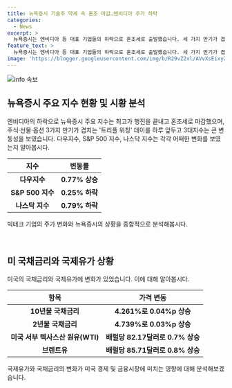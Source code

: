 ```yaml
---
title: 뉴욕증시 기술주 약세 속 혼조 마감…엔비디아 주가 하락
categories:
  - News
excerpt: >
  뉴욕증시는 엔비디아 등 대표 기업들의 하락으로 혼조세로 출발했습니다. 세 가지 만기가 겹치는 트리플 위칭 데이를 앞둔 시장은 큰 변동성을 나타내며 다우지수는 0.77% 상승, S&P 500은 0.25% 하락, 나스닥은 0.79% 하락했습니다. 빅테크 기업은 대체로 하락하며 엔비디아는 3% 이상 하락해 시총 1위 자리에서 2위로 밀렸습니다. 국채금리는 상승하고 국제유가는 미국 원유 재고 감소에 따라 상승했습니다. (150자)
feature_text: >
  뉴욕증시는 엔비디아 등 대표 기업들의 하락으로 혼조세로 출발했습니다. 세 가지 만기가 겹치는 트리플 위칭 데이를 앞둔 시장은 큰 변동성을 나타내며 다우지수는 0.77% 상승, S&P 500은 0.25% 하락, 나스닥은 0.79% 하락했습니다. 빅테크 기업은 대체로 하락하며 엔비디아는 3% 이상 하락해 시총 1위 자리에서 2위로 밀렸습니다. 국채금리는 상승하고 국제유가는 미국 원유 재고 감소에 따라 상승했습니다. (150자)
image: 'https://blogger.googleusercontent.com/img/b/R29vZ2xl/AVvXsEixyZcFfHzMRdzZMjFBmAUKJYCLCGyLL1o632UiGVXcaFdKo_bkvkuCioo0uUKlGfBVcT3P84aROyZIXSBEx3Aw5nCQ3pTgDom1WDC4m8eifvWiAmWEEVb4x6G_l8C0QH225ldMjyaFvpxGEBGNO37VmDTDMHGhJPq73UglMfDca1-0aw/s1600/blogspot.png'
---
```


<p><img src="https://blogger.googleusercontent.com/img/b/R29vZ2xl/AVvXsEixyZcFfHzMRdzZMjFBmAUKJYCLCGyLL1o632UiGVXcaFdKo_bkvkuCioo0uUKlGfBVcT3P84aROyZIXSBEx3Aw5nCQ3pTgDom1WDC4m8eifvWiAmWEEVb4x6G_l8C0QH225ldMjyaFvpxGEBGNO37VmDTDMHGhJPq73UglMfDca1-0aw/s1600/blogspot.png" alt="info 속보" /></p>

<h2 data-ke-size="size26">뉴욕증시 주요 지수 현황 및 시황 분석</h2>

<p data-ke-size="size16">엔비디아의 하락으로 뉴욕증시 주요 지수는 최고가 행진을 끝내고 혼조세로 마감했으며, 주식·선물·옵션 3가지 만기가 겹치는 '트리플 위칭' 데이를 하루 앞두고 3대지수는 큰 변동성을 보였습니다. 다우지수, S&P 500 지수, 나스닥 지수는 각각 어떠한 변화를 보였는지 알아봅시다.</p>

<table>
<thead>
<tr>
<th scope="col">지수</th>
<th scope="col">변동률</th>
</tr>
</thead>
<tbody>
<tr>
<td style="text-align: center; height: 17px;"><b>다우지수</b></td>
<td style="text-align: center; height: 17px;"><b>0.77% 상승</b></td>
</tr>
<tr>
<td style="text-align: center; height: 17px;"><b>S&P 500 지수</b></td>
<td style="text-align: center; height: 17px;"><b>0.25% 하락</b></td>
</tr>
<tr>
<td style="text-align: center; height: 17px;"><b>나스닥 지수</b></td>
<td style="text-align: center; height: 17px;"><b>0.79% 하락</b></td>
</tr>
</tbody>
</table>

<p data-ke-size="size16">빅테크 기업의 주가 변화와 뉴욕증시의 상황을 종합적으로 분석해봅시다.</p>

<p data-ke-size="size16">&nbsp;</p>

<h2 data-ke-size="size26">미 국채금리와 국제유가 상황</h2>

<p data-ke-size="size16">미국의 국채금리와 국제유가에 변화가 있었습니다. 이에 대해 알아봅시다.</p>

<table>
<thead>
<tr>
<th scope="col">항목</th>
<th scope="col">가격 변동</th>
</tr>
</thead>
<tbody>
<tr>
<td style="text-align: center; height: 17px;"><b>10년물 국채금리</b></td>
<td style="text-align: center; height: 17px;"><b>4.261%로 0.04%p 상승</b></td>
</tr>
<tr>
<td style="text-align: center; height: 17px;"><b>2년물 국채금리</b></td>
<td style="text-align: center; height: 17px;"><b>4.739%로 0.03%p 상승</b></td>
</tr>
<tr>
<td style="text-align: center; height: 17px;"><b>미국 서부 텍사스산 원유(WTI)</b></td>
<td style="text-align: center; height: 17px;"><b>배럴당 82.17달러로 0.7% 상승</b></td>
</tr>
<tr>
<td style="text-align: center; height: 17px;"><b>브렌트유</b></td>
<td style="text-align: center; height: 17px;"><b>배럴당 85.71달러로 0.8% 상승</b></td>
</tr>
</tbody>
</table>

<p data-ke-size="size16">국제유가와 국채금리의 변화가 미국 경제 및 금융시장에 미치는 영향에 대해 분석해보겠습니다. </p>

<p data-ke-size="size16">&nbsp;</p>

